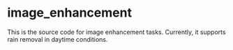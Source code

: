 # image_enhancement

This is the source code for image enhancement tasks. Currently, it supports rain removal in daytime conditions.
